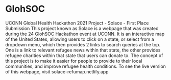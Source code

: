 # GlohSOC
UCONN Global Health Hackathon 2021 Project - Solace - First Place Submission
This project known as Solace is a webpage that was created during the 24 GlohSOC Hackathon event at UCONN. 
It is an interactive map of the United States, allowing users to click on a state, or select from a dropdown menu, which then provides 2 links to search queries at the top.
One is a link to relevant refugee news within that state, the other provides refugee charities within that state that users can donate to.
The concept of this project is to make it easier for people to provide to their local communities, and improve refugee health conditions.
To see the live version of this webpage, visit solace-refumap.netlify.app
